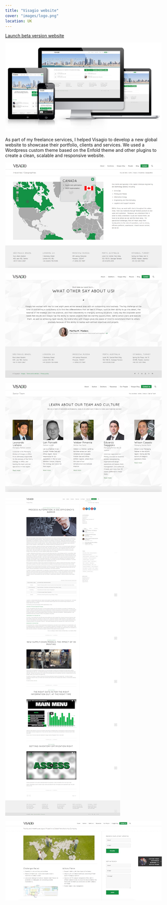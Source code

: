 ```yaml
---
title: "Visagio website"
cover: "images/logo.png"
location: UK
---
```


<p class="work-links">
<a class="btn icon icon-external" href="http://biz157.inmotionhosting.com/~visagi5/" target="_blank">Launch beta version website</a>
</p>

![Content coming soon](./images/1.jpg)

As part of my freelance services, I helped Visagio to develop a new global website to showcase their portfolio, clients and services. We used a Wordpress custom theme based on the Enfold theme and other plugins to create a clean, scalable and responsive website.

![Content coming soon](./images/2.jpg)

![Content coming soon](./images/3.jpg)

![Content coming soon](./images/4.jpg)

![Content coming soon](./images/5.jpg)

![Content coming soon](./images/6.jpg)
